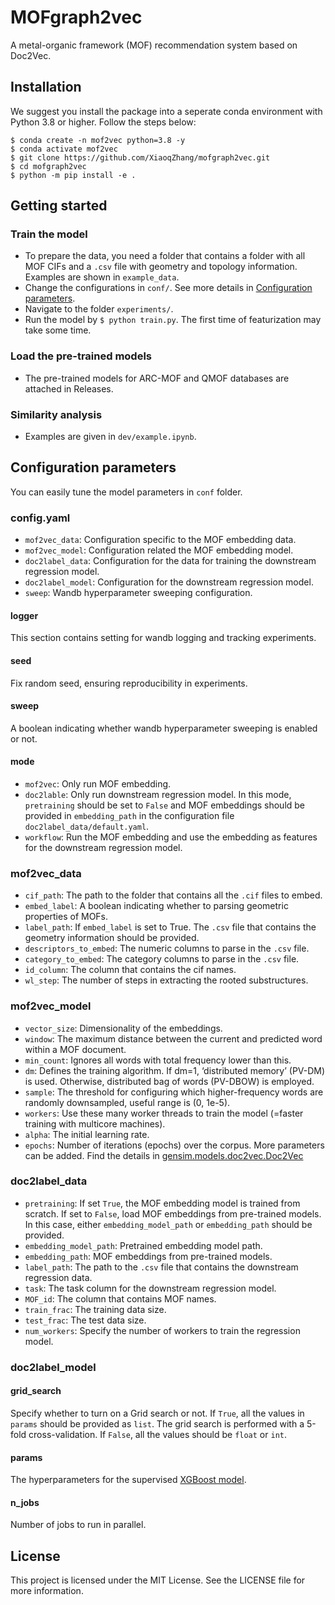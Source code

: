 # MOFgraph2vec

A metal-organic framework (MOF) recommendation system based on Doc2Vec. 

## Installation

We suggest you install the package into a seperate conda environment with Python 3.8 or higher. Follow the steps below:

```
$ conda create -n mof2vec python=3.8 -y
$ conda activate mof2vec
$ git clone https://github.com/XiaoqZhang/mofgraph2vec.git
$ cd mofgraph2vec
$ python -m pip install -e .
```

## Getting started
### Train the model

- To prepare the data, you need a folder that contains a folder with all MOF CIFs and a `.csv` file with geometry and topology information. Examples are shown in `example_data`.
- Change the configurations in `conf/`. See more details in [Configuration parameters](#configuration-parameters). 
- Navigate to the folder `experiments/`.
- Run the model by `$ python train.py`. The first time of featurization may take some time. 

### Load the pre-trained models

- The pre-trained models for ARC-MOF and QMOF databases are attached in Releases. 

### Similarity analysis

- Examples are given in `dev/example.ipynb`. 

## Configuration parameters
You can easily tune the model parameters in `conf` folder. 

### config.yaml

- `mof2vec_data`: Configuration specific to the MOF embedding data. 
- `mof2vec_model`: Configuration related the MOF embedding model. 
- `doc2label_data`: Configuration for the data for training the downstream regression model. 
- `doc2label_model`: Configuration for the downstream regression model. 
- `sweep`: Wandb hyperparameter sweeping configuration.

#### logger
This section contains setting for wandb logging and tracking experiments. 

#### seed
Fix random seed, ensuring reproducibility in experiments. 

#### sweep
A boolean indicating whether wandb hyperparameter sweeping is enabled or not. 

#### mode
- `mof2vec`: Only run MOF embedding. 
- `doc2lable`: Only run downstream regression model. In this mode, `pretraining` should be set to `False` and MOF embeddings should be provided in `embedding_path` in the configuration file `doc2label_data/default.yaml`. 
- `workflow`: Run the MOF embedding and use the embedding as features for the downstream regression model. 

### mof2vec_data

- `cif_path`: The path to the folder that contains all the `.cif` files to embed. 
- `embed_label`: A boolean indicating whether to parsing geometric properties of MOFs. 
- `label_path`: If `embed_label` is set to True. The `.csv` file that contains the geometry information should be provided. 
- `descriptors_to_embed`: The numeric columns to parse in the `.csv` file. 
- `category_to_embed`: The category columns to parse in the `.csv` file. 
- `id_column`: The column that contains the cif names. 
- `wl_step`: The number of steps in extracting the rooted substructures. 

### mof2vec_model
- `vector_size`: Dimensionality of the embeddings. 
- `window`: The maximum distance between the current and predicted word within a MOF document.
- `min_count`: Ignores all words with total frequency lower than this. 
- `dm`: Defines the training algorithm. If dm=1, ‘distributed memory’ (PV-DM) is used. Otherwise, distributed bag of words (PV-DBOW) is employed.
- `sample`: The threshold for configuring which higher-frequency words are randomly downsampled, useful range is (0, 1e-5).
- `workers`: Use these many worker threads to train the model (=faster training with multicore machines).
- `alpha`: The initial learning rate. 
- `epochs`: Number of iterations (epochs) over the corpus. 
More parameters can be added. Find the details in [gensim.models.doc2vec.Doc2Vec](https://radimrehurek.com/gensim/models/doc2vec.html)

### doc2label_data

- `pretraining`: If set `True`, the MOF embedding model is trained from scratch. If set to `False`, load MOF embeddings from pre-trained models. In this case, either `embedding_model_path` or `embedding_path` should be provided. 
- `embedding_model_path`: Pretrained embedding model path. 
- `embedding_path`: MOF embeddings from pre-trained models. 
- `label_path`: The path to the `.csv` file that contains the downstream regression data. 
- `task`: The task column for the downstream regression model. 
- `MOF_id`: The column that contains MOF names. 
- `train_frac`: The training data size. 
- `test_frac`: The test data size. 
- `num_workers`: Specify the number of workers to train the regression model. 

### doc2label_model

#### grid_search
Specify whether to turn on a Grid search or not. If `True`, all the values in `params` should be provided as `list`. The grid search is performed with a 5-fold cross-validation. If `False`, all the values should be `float` or `int`. 

#### params
The hyperparameters for the supervised [XGBoost model](https://xgboost.readthedocs.io/en/stable/parameter.html). 

#### n_jobs
Number of jobs to run in parallel. 

## License

This project is licensed under the MIT License. See the LICENSE file for more information.